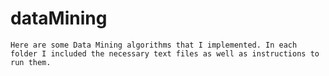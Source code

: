 # dataMining

    Here are some Data Mining algorithms that I implemented. In each folder I included the necessary text files as well as instructions to run them.